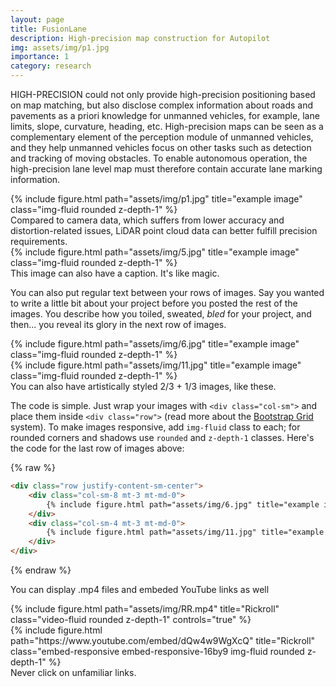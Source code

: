 ```yaml
---
layout: page
title: FusionLane
description: High-precision map construction for Autopilot
img: assets/img/p1.jpg
importance: 1
category: research
---
```


HIGH-PRECISION could not only provide high-precision positioning based on map matching, but also disclose complex information about roads and pavements as a priori knowledge for unmanned vehicles, for example, lane limits, slope, curvature, heading, etc. High-precision maps can be seen as a complementary element of the perception module of unmanned vehicles, and they help unmanned vehicles focus on other tasks such as detection and tracking of moving obstacles. To enable autonomous operation, the high-precision lane level map must therefore contain accurate lane marking information.


<div class="row">
    <div class="col-sm-6 mt-3 justify-content-sm-center  width:50%">
        {% include figure.html path="assets/img/p1.jpg" title="example image" class="img-fluid rounded z-depth-1" %}
    </div>
</div>
<div class="caption">
    Compared to camera data, which suffers from lower accuracy and distortion-related issues, LiDAR point cloud data can better fulfill precision requirements.
</div>
<div class="row">
    <div class="width:50%">
    <div class="col-sm mt-3 mt-md-0">
        {% include figure.html path="assets/img/5.jpg" title="example image" class="img-fluid rounded z-depth-1" %}
    </div>
    </div>
</div>
<div class="caption">
    This image can also have a caption. It's like magic.
</div>

You can also put regular text between your rows of images.
Say you wanted to write a little bit about your project before you posted the rest of the images.
You describe how you toiled, sweated, *bled* for your project, and then... you reveal its glory in the next row of images.


<div class="row justify-content-sm-center">
    <div class="col-sm-8 mt-3 mt-md-0">
        {% include figure.html path="assets/img/6.jpg" title="example image" class="img-fluid rounded z-depth-1" %}
    </div>
    <div class="col-sm-4 mt-3 mt-md-0">
        {% include figure.html path="assets/img/11.jpg" title="example image" class="img-fluid rounded z-depth-1" %}
    </div>
</div>
<div class="caption">
    You can also have artistically styled 2/3 + 1/3 images, like these.
</div>


The code is simple.
Just wrap your images with `<div class="col-sm">` and place them inside `<div class="row">` (read more about the <a href="https://getbootstrap.com/docs/4.4/layout/grid/">Bootstrap Grid</a> system).
To make images responsive, add `img-fluid` class to each; for rounded corners and shadows use `rounded` and `z-depth-1` classes.
Here's the code for the last row of images above:

{% raw %}
```html
<div class="row justify-content-sm-center">
    <div class="col-sm-8 mt-3 mt-md-0">
        {% include figure.html path="assets/img/6.jpg" title="example image" class="img-fluid rounded z-depth-1" %}
    </div>
    <div class="col-sm-4 mt-3 mt-md-0">
        {% include figure.html path="assets/img/11.jpg" title="example image" class="img-fluid rounded z-depth-1" %}
    </div>
</div>
```
{% endraw %}

You can display .mp4 files and embeded YouTube links as well

<div class="row">
    <div class="col-6">
        {% include figure.html path="assets/img/RR.mp4" title="Rickroll" class="video-fluid rounded z-depth-1" controls="true" %}
    </div>
    <div class="col-6">
        {% include figure.html path="https://www.youtube.com/embed/dQw4w9WgXcQ" title="Rickroll" class="embed-responsive embed-responsive-16by9 img-fluid rounded z-depth-1" %}
    </div>
</div>
<div class="caption">
	Never click on unfamiliar links.
</div>
